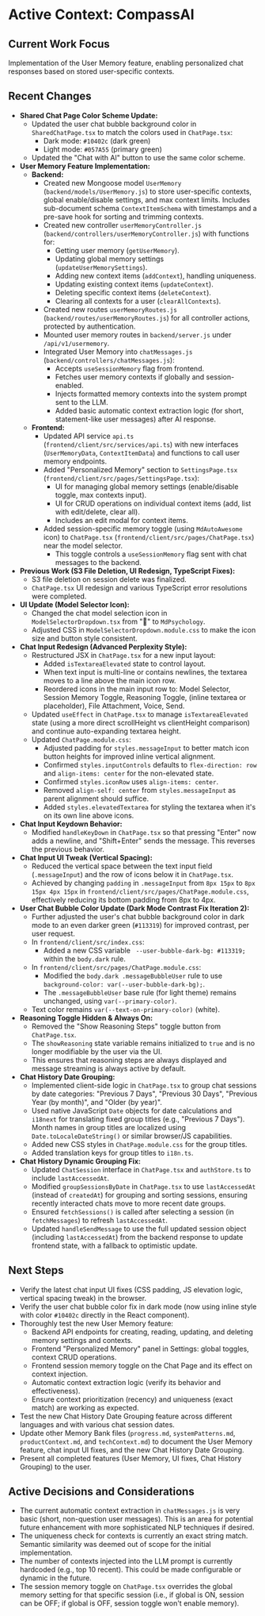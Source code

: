 # Active Context: CompassAI

## Current Work Focus
Implementation of the User Memory feature, enabling personalized chat responses based on stored user-specific contexts.

## Recent Changes
- **Shared Chat Page Color Scheme Update:**
    - Updated the user chat bubble background color in `SharedChatPage.tsx` to match the colors used in `ChatPage.tsx`:
        - Dark mode: `#10402c` (dark green)
        - Light mode: `#057A55` (primary green)
    - Updated the "Chat with AI" button to use the same color scheme.
- **User Memory Feature Implementation:**
    - **Backend:**
        - Created new Mongoose model `UserMemory` (`backend/models/UserMemory.js`) to store user-specific contexts, global enable/disable settings, and max context limits. Includes sub-document schema `ContextItemSchema` with timestamps and a pre-save hook for sorting and trimming contexts.
        - Created new controller `userMemoryController.js` (`backend/controllers/userMemoryController.js`) with functions for:
            - Getting user memory (`getUserMemory`).
            - Updating global memory settings (`updateUserMemorySettings`).
            - Adding new context items (`addContext`), handling uniqueness.
            - Updating existing context items (`updateContext`).
            - Deleting specific context items (`deleteContext`).
            - Clearing all contexts for a user (`clearAllContexts`).
        - Created new routes `userMemoryRoutes.js` (`backend/routes/userMemoryRoutes.js`) for all controller actions, protected by authentication.
        - Mounted user memory routes in `backend/server.js` under `/api/v1/usermemory`.
        - Integrated User Memory into `chatMessages.js` (`backend/controllers/chatMessages.js`):
            - Accepts `useSessionMemory` flag from frontend.
            - Fetches user memory contexts if globally and session-enabled.
            - Injects formatted memory contexts into the system prompt sent to the LLM.
            - Added basic automatic context extraction logic (for short, statement-like user messages) after AI response.
    - **Frontend:**
        - Updated API service `api.ts` (`frontend/client/src/services/api.ts`) with new interfaces (`UserMemoryData`, `ContextItemData`) and functions to call user memory endpoints.
        - Added "Personalized Memory" section to `SettingsPage.tsx` (`frontend/client/src/pages/SettingsPage.tsx`):
            - UI for managing global memory settings (enable/disable toggle, max contexts input).
            - UI for CRUD operations on individual context items (add, list with edit/delete, clear all).
            - Includes an edit modal for context items.
        - Added session-specific memory toggle (using `MdAutoAwesome` icon) to `ChatPage.tsx` (`frontend/client/src/pages/ChatPage.tsx`) near the model selector.
            - This toggle controls a `useSessionMemory` flag sent with chat messages to the backend.
- **Previous Work (S3 File Deletion, UI Redesign, TypeScript Fixes):**
    - S3 file deletion on session delete was finalized.
    - `ChatPage.tsx` UI redesign and various TypeScript error resolutions were completed.
- **UI Update (Model Selector Icon):**
    - Changed the chat model selection icon in `ModelSelectorDropdown.tsx` from "🤖" to `MdPsychology`.
    - Adjusted CSS in `ModelSelectorDropdown.module.css` to make the icon size and button style consistent.
- **Chat Input Redesign (Advanced Perplexity Style):**
    - Restructured JSX in `ChatPage.tsx` for a new input layout:
        - Added `isTextareaElevated` state to control layout.
        - When text input is multi-line or contains newlines, the textarea moves to a line above the main icon row.
        - Reordered icons in the main input row to: Model Selector, Session Memory Toggle, Reasoning Toggle, (inline textarea or placeholder), File Attachment, Voice, Send.
    - Updated `useEffect` in `ChatPage.tsx` to manage `isTextareaElevated` state (using a more direct scrollHeight vs clientHeight comparison) and continue auto-expanding textarea height.
    - Updated `ChatPage.module.css`:
        - Adjusted padding for `styles.messageInput` to better match icon button heights for improved inline vertical alignment.
        - Confirmed `styles.inputControls` defaults to `flex-direction: row` and `align-items: center` for the non-elevated state.
        - Confirmed `styles.iconRow` uses `align-items: center`.
        - Removed `align-self: center` from `styles.messageInput` as parent alignment should suffice.
        - Added `styles.elevatedTextarea` for styling the textarea when it's on its own line above icons.
- **Chat Input Keydown Behavior:**
    - Modified `handleKeyDown` in `ChatPage.tsx` so that pressing "Enter" now adds a newline, and "Shift+Enter" sends the message. This reverses the previous behavior.
- **Chat Input UI Tweak (Vertical Spacing):**
    - Reduced the vertical space between the text input field (`.messageInput`) and the row of icons below it in `ChatPage.tsx`.
    - Achieved by changing `padding` in `.messageInput` from `8px 15px` to `8px 15px 4px 15px` in `frontend/client/src/pages/ChatPage.module.css`, effectively reducing its bottom padding from 8px to 4px.
- **User Chat Bubble Color Update (Dark Mode Contrast Fix Iteration 2):**
    - Further adjusted the user's chat bubble background color in dark mode to an even darker green (`#113319`) for improved contrast, per user request.
    - In `frontend/client/src/index.css`:
        - Added a new CSS variable ` --user-bubble-dark-bg: #113319;` within the `body.dark` rule.
    - In `frontend/client/src/pages/ChatPage.module.css`:
        - Modified the `body.dark .messageBubbleUser` rule to use `background-color: var(--user-bubble-dark-bg);`.
        - The `.messageBubbleUser` base rule (for light theme) remains unchanged, using `var(--primary-color)`.
    - Text color remains `var(--text-on-primary-color)` (white).
- **Reasoning Toggle Hidden & Always On:**
    - Removed the "Show Reasoning Steps" toggle button from `ChatPage.tsx`.
    - The `showReasoning` state variable remains initialized to `true` and is no longer modifiable by the user via the UI.
    - This ensures that reasoning steps are always displayed and message streaming is always active by default.
- **Chat History Date Grouping:**
    - Implemented client-side logic in `ChatPage.tsx` to group chat sessions by date categories: "Previous 7 Days", "Previous 30 Days", "Previous Year (by month)", and "Older (by year)".
    - Used native JavaScript `Date` objects for date calculations and `i18next` for translating fixed group titles (e.g., "Previous 7 Days"). Month names in group titles are localized using `Date.toLocaleDateString()` or similar browser/JS capabilities.
    - Added new CSS styles in `ChatPage.module.css` for the group titles.
    - Added translation keys for group titles to `i18n.ts`.
- **Chat History Dynamic Grouping Fix:**
    - Updated `ChatSession` interface in `ChatPage.tsx` and `authStore.ts` to include `lastAccessedAt`.
    - Modified `groupSessionsByDate` in `ChatPage.tsx` to use `lastAccessedAt` (instead of `createdAt`) for grouping and sorting sessions, ensuring recently interacted chats move to more recent date groups.
    - Ensured `fetchSessions()` is called after selecting a session (in `fetchMessages`) to refresh `lastAccessedAt`.
    - Updated `handleSendMessage` to use the full updated session object (including `lastAccessedAt`) from the backend response to update frontend state, with a fallback to optimistic update.

## Next Steps
- Verify the latest chat input UI fixes (CSS padding, JS elevation logic, vertical spacing tweak) in the browser.
- Verify the user chat bubble color fix in dark mode (now using inline style with color `#10402c` directly in the React component).
- Thoroughly test the new User Memory feature:
    - Backend API endpoints for creating, reading, updating, and deleting memory settings and contexts.
    - Frontend "Personalized Memory" panel in Settings: global toggles, context CRUD operations.
    - Frontend session memory toggle on the Chat Page and its effect on context injection.
    - Automatic context extraction logic (verify its behavior and effectiveness).
    - Ensure context prioritization (recency) and uniqueness (exact match) are working as expected.
- Test the new Chat History Date Grouping feature across different languages and with various chat session dates.
- Update other Memory Bank files (`progress.md`, `systemPatterns.md`, `productContext.md`, and `techContext.md`) to document the User Memory feature, chat input UI fixes, and the new Chat History Date Grouping.
- Present all completed features (User Memory, UI fixes, Chat History Grouping) to the user.

## Active Decisions and Considerations
- The current automatic context extraction in `chatMessages.js` is very basic (short, non-question user messages). This is an area for potential future enhancement with more sophisticated NLP techniques if desired.
- The uniqueness check for contexts is currently an exact string match. Semantic similarity was deemed out of scope for the initial implementation.
- The number of contexts injected into the LLM prompt is currently hardcoded (e.g., top 10 recent). This could be made configurable or dynamic in the future.
- The session memory toggle on `ChatPage.tsx` overrides the global memory setting for that specific session (i.e., if global is ON, session can be OFF; if global is OFF, session toggle won't enable memory).
